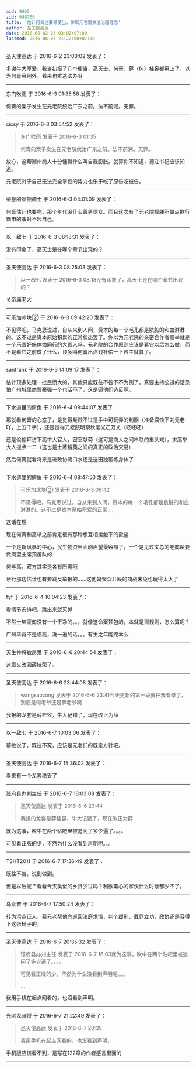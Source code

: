 ```yaml
---
aid: 9025
zid: 648760
title: '估计何膏也要领便当，体现元老院依法治国理念'
author: 圣天使高达
date: 2016-06-02 23:03:02+07:00
lastmod: 2016-06-07 21:22:00+07:00
---
```


圣天使高达 于 2016-6-2 23:03:02 发表了：

多谢牛大厚爱，我当初报了几个便当，高天士、何膏、薛（何）桂容都用上了，以为何膏会例外，看来也难逃法办呀

---------

东门吹雨 于 2016-6-3 01:35:58 发表了：

何膏的案子发生在元老院统治广东之前。法不前溯。无罪。

---------

cicsy 于 2016-6-3 03:54:52 发表了：

> 东门吹雨 发表于 2016-6-3 01:35
> 
> 何膏的案子发生在元老院统治广东之前。法不前溯。无罪。



放心，这帮潮州商人十分懂得什么叫自我膨胀。就算你不知道，德江书记应该知道。

元老院对于自己无法完全掌控的势力也乐于吃了原告吃被告。

---------

荣誉的条顿骑士 于 2016-6-3 04:01:09 发表了：

何膏估计也要完，那个年代没什么善男信女。而且这次有了元老院撑腰不做点欺行霸市的事对不起自己。

---------

以一敌七 于 2016-6-3 08:18:31 发表了：

没有印象了，高天士是在哪个章节出现的？

---------

圣天使高达 于 2016-6-3 08:25:03 发表了：

> 以一敌七 发表于 2016-6-3 08:18没有印象了，高天士是在哪个章节出现的？



关帝庙老大

---------

可乐加冰块② 于 2016-6-3 09:42:20 发表了：

不见得吧，马克思说过，自从来到人间，资本的每一个毛孔都是肮脏的和血淋淋的。这不过是资本原始积累的正常状态罢了。你以为元老院的亲密合作者高举就是一个乐善好施体恤同行的大善人吗。元老院的合作原则应该是看它以后怎么做，而不是看它之前做了什么，顶多叫何膏出点钱补偿一下苦主就算了。

---------

sanfrank 于 2016-6-3 14:09:17 发表了：

估计顶多处理一批民愤大的，其他只能既往不咎下不为例了。真要主持公道的话恐怕广州城里商贾豪强一个也活不了，这是逼他们造反啊。

---------

下水道里的鳄鱼 于 2016-6-4 08:44:07 发表了：

那就看何膏的心态了，是觉得髡贼不过是手中可玩弄的利器（准备腐蚀下刘元老吖，上五千字），还是觉得元老院明察秋毫光芒万丈（呸呸呸）

还是偷偷拜访下高举大官人，密室献菊（这可是商人之间串联的重头戏），求高举大人提点一二（这也是土著精英之间的真正的政治交易）

然后何膏就看将来是进政协流口水还是送田独锻炼身体了

---------

下水道里的鳄鱼 于 2016-6-4 08:47:50 发表了：

> 可乐加冰块② 发表于 2016-6-3 09:42
> 
> 不见得吧，马克思说过，自从来到人间，资本的每一个毛孔都是肮脏的和血淋淋的。这不过是资本原始积累的正常 ...



这话在理

现在何膏和高举之前肯定很有那种想互相接触下的欲望

一个是新风暴的中心，民生物资里面刷声望最容易了，一个是见过文总的老商帮要做商盟主席预备队的

何与高，双方其实是各有所需哦

牙行那边估计也有要跳反举报的……这他妈聚众斗殴的商战未免也玩得太大了

---------

fyf 于 2016-6-4 10:04:23 发表了：

看情节安排吧，跳出来就灭掉

不然士绅豪商没有一个干净的。。。就像这命案顶包的，本就是潜规则，怎么算呢？

广州毕竟不是临高，洗一遍的话。。。有生之年能完本么

---------

天生神将敏昂莱 于 2016-6-6 20:44:54 发表了：

这章又改回薛桂荣了。

---------

圣天使高达 于 2016-6-6 23:44:08 发表了：

> wangsaozong 发表于 2016-6-6 23:41今天更新的第一段就把我看晕了，到底是何老爷还是薛老爷啊



我报的龙套是薛桂容，牛大记错了，现在改正为薛

---------

以一敌七 于 2016-6-7 10:03:06 发表了：

慕敏说了，既往不究，应该是元老们的既定方针吧。

---------

圣天使高达 于 2016-6-7 15:36:02 发表了：

看来有一个龙套稳妥了

---------

琼府县办刘主任 于 2016-6-7 16:03:08 发表了：

> 圣天使高达 发表于 2016-6-6 23:44
> 
> 我报的龙套是薛桂容，牛大记错了，现在改正为薛



就为这事，吹牛在两个贴吧里被追问了多少遍了。。。。

可见看正版的少，不然为什么没看到声明呢。。。

---------

TSHT2011 于 2016-6-7 17:36:49 发表了：

既往不咎，说到做到。

但是以后呢？看看今天类似的乡贤少过吗？利欲熏心的家伙什么时候都少不了。

---------

乌索普 于 2016-6-7 17:50:24 发表了：

转为污点证人，慕元老帮他向巡回法庭求情，判个缓刑，戴罪立功，政协还是容得下这张椅子的。

---------

圣天使高达 于 2016-6-7 20:35:32 发表了：

> 琼府县办刘主任 发表于 2016-6-7 16:03就为这事，吹牛在两个贴吧里被追问了多少遍了。。。。
> 
> 可见看正版的少，不然为什么没看到声明呢。。。
> 
> ...



我用手机在起点网看的，也沒看到声明。

---------

光明龙骑将 于 2016-6-7 21:22:49 发表了：

> 圣天使高达 发表于 2016-6-7 20:35
> 
> 我用手机在起点网看的，也沒看到声明。



手机版应该看不到，是写在122章的作者感言里面的

---------

